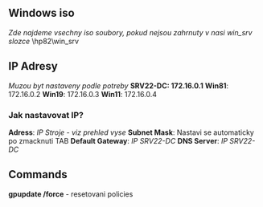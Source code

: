 ## Windows iso
*Zde najdeme vsechny  iso soubory, pokud nejsou zahrnuty v nasi win_srv slozce*
\\hp82\win_srv

## IP Adresy
*Muzou byt nastaveny podle potreby*
**SRV22-DC: 172.16.0.1**
**Win81**: 172.16.0.2
**Win19**: 172.16.0.3
**Win11**: 172.16.0.4

### Jak nastavovat IP?
**Adress**: *IP Stroje - viz prehled vyse*
**Subnet Mask**: Nastavi se automaticky po zmacknuti TAB
**Default Gateway**: *IP SRV22-DC*
**DNS Server**: *IP SRV22-DC*


## Commands
**gpupdate /force** - resetovani policies